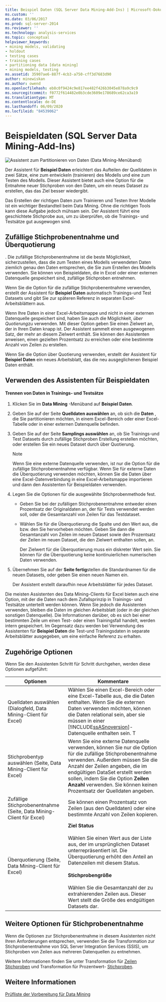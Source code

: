 ```yaml
---
title: Beispiel Daten (SQL Server Data Mining-Add-Ins) | Microsoft-Dokumentation
ms.custom: ''
ms.date: 03/06/2017
ms.prod: sql-server-2014
ms.reviewer: ''
ms.technology: analysis-services
ms.topic: conceptual
helpviewer_keywords:
- mining models, validating
- holdout
- testing cases
- training cases
- partitioning data [data mining]
- mining models, testing
ms.assetid: 35907ae6-887f-4cb3-a750-cff3d7683d90
author: minewiskan
ms.author: owend
ms.openlocfilehash: eb8c0f9424c9e817ee482f426b3045e878a9c9c9
ms.sourcegitcommit: f0772f614482e0b3cde3609e178689ce62ca3a19
ms.translationtype: MT
ms.contentlocale: de-DE
ms.lasthandoff: 06/09/2020
ms.locfileid: "84539062"
---
```

# <a name="sample-data-sql-server-data-mining-add-ins"></a>Beispieldaten (SQL Server Data Mining-Add-Ins)
  ![Assistent zum Partitionieren von Daten (Data Mining-Menüband)](media/dmc-partition.gif "Assistent zum Partitionieren von Daten (Data Mining-Menüband)")  
  
 Der Assistent für **Beispiel Daten** erleichtert das Aufteilen der Quelldaten in zwei Sätze, eine zum entwickeln (trainieren) des Modells und eine zum Testen des Modells. Dieser Assistent bietet auch eine Option für die Entnahme neuer Stichproben von den Daten, um ein neues Dataset zu erstellen, das das Ziel besser wiedergibt.  
  
 Das Erstellen der richtigen Daten zum Trainieren und Testen Ihrer Modelle ist ein wichtiger Bestandteil beim Data Mining. Ohne die richtigen Tools kann diese Aufgabe jedoch mühsam sein. Der Assistent führt eine geschichtete Stichprobe aus, um zu überprüfen, ob die Trainings- und Testsätze gut ausgewogen sind.  
  
## <a name="random-sampling-and-oversampling"></a>Zufällige Stichprobenentnahme und Überquotierung  
 . Die zufällige Stichprobenentnahme ist die beste Möglichkeit, sicherzustellen, dass die zum Testen eines Modells verwendeten Daten ziemlich genau den Daten entsprechen, die Sie zum Erstellen des Modells verwenden. Sie können von Beispieldaten, die in Excel oder einer externen Datenquelle gespeichert sind, zufällige Stichproben entnehmen.  
  
 Wenn Sie die Option für die zufällige Stichprobenentnahme verwenden, erstellt der Assistent für **Beispiel Daten** automatisch Trainings-und Test Datasets und gibt Sie zur späteren Referenz in separaten Excel-Arbeitsblättern aus.  
  
 Wenn Ihre Daten in einer Excel-Arbeitsmappe und nicht in einer externen Datenquelle gespeichert sind, haben Sie auch die Möglichkeit, *über Quotierung*zu verwenden. Mit dieser Option geben Sie einen Zielwert an, der in Ihren Daten knapp ist. Der Assistent sammelt einen ausgewogenen Satz, der mehr an diesem Zielwert enthält. Sie können den Assistenten anweisen, einen gezielten Prozentsatz zu erreichen oder eine bestimmte Anzahl von Zeilen zu erstellen.  
  
 Wenn Sie die Option über Quotierung verwenden, erstellt der Assistent für **Beispiel Daten** ein neues Arbeitsblatt, das die neu ausgeglichenen Beispiel Daten enthält.  
  
## <a name="using-the-sample-data-wizard"></a>Verwenden des Assistenten für Beispieldaten  
  
#### <a name="to-separate-data-into-training-and-testing-sets"></a>Trennen von Daten in Trainings- und Testsätze  
  
1.  Klicken Sie im **Data Mining** -Menüband auf **Beispiel Daten**.  
  
2.  Geben Sie auf der Seite **Quelldaten auswählen** an, ob sich die **Daten** , die Sie partitionieren möchten, in einem Excel-Bereich oder einer Excel-Tabelle oder in einer externen Datenquelle befinden.  
  
3.  Geben Sie auf der Seite **Samplings auswählen** an, ob Sie Trainings-und Test Datasets durch zufällige Stichproben Erstellung erstellen möchten, oder erstellen Sie ein neues Dataset durch über Quotierung.  
  
    > [!NOTE]  
    >  Wenn Sie eine externe Datenquelle verwenden, ist nur die Option für die zufällige Stichprobenentnahme verfügbar. Wenn Sie für externe Daten die Überquotierung verwenden möchten, können Sie die Daten über eine Excel-Datenverbindung in eine Excel-Arbeitsmappe importieren und dann den Assistenten für Beispieldaten verwenden.  
  
4.  Legen Sie die Optionen für die ausgewählte Stichprobenmethode fest.  
  
    -   Geben Sie bei der zufälligen Stichprobenentnahme entweder einen Prozentsatz der Originaldaten an, der für Tests verwendet werden soll, oder die Gesamtanzahl von Zeilen für das Testdataset.  
  
    -   Wählen Sie für die Überquotierung die Spalte und den Wert aus, die bzw. den Sie hervorheben möchten. Geben Sie dann die Gesamtanzahl von Zeilen im neuen Dataset sowie den Prozentsatz der Zeilen im neuen Dataset, die den Zielwert enthalten sollen, an.  
  
         Der Zielwert für die Überquotierung muss ein diskreter Wert sein. Sie können für die Überquotierung keine kontinuierlichen numerischen Daten verwenden.  
  
5.  Übernehmen Sie auf der **Seite fertig**stellen die Standardnamen für die neuen Datasets, oder geben Sie einen neuen Namen ein.  
  
     Der Assistent erstellt daraufhin neue Arbeitsblätter für jedes Dataset.  
  
 Die meisten Assistenten des Data Mining-Clients für Excel bieten auch eine Option, mit der die Daten nach dem Zufallsprinzip in Trainings- und Testsätze unterteilt werden können. Wenn Sie jedoch die Assistenten verwenden, bleiben die Daten im gleichen Arbeitsblatt (oder in der gleichen sonstigen Datenquelle). Die Informationen darüber, ob es sich bei einer bestimmten Zeile um einen Test- oder einen Trainingsfall handelt, werden intern gespeichert. Im Gegensatz dazu werden bei Verwendung des Assistenten für **Beispiel Daten** die Test-und Trainingsdaten in separate Arbeitsblätter ausgegeben, um eine einfache Referenz zu erhalten.  
  
## <a name="related-options"></a>Zugehörige Optionen  
 Wenn Sie den Assistenten Schritt für Schritt durchgehen, werden diese Optionen aufgeführt:  
  
|Optionen|Kommentare|  
|-------------|--------------|  
|Quelldaten auswählen (Dialogfeld, Data Mining-Client für Excel)|Wählen Sie einen Excel-Bereich oder eine Excel-Tabelle aus, die die Daten enthalten. Wenn Sie die externen Daten verwenden möchten, können die Daten relational sein, aber sie müssen in einer [!INCLUDE[ssASnoversion](../includes/ssasnoversion-md.md)]-Datenquelle enthalten sein. T|  
|Stichprobentyp auswählen (Seite, Data Mining-Client für Excel)|Wenn Sie eine externe Datenquelle verwenden, können Sie nur die Option für die zufällige Stichprobenentnahme verwenden. Außerdem müssen Sie die Anzahl der Zeilen angeben, die im endgültigen DataSet erstellt werden sollen, indem Sie die Option **Zeilen Anzahl** verwenden. Sie können keinen Prozentsatz der Quelldaten angeben.|  
|Zufällige Stichprobenentnahme (Seite, Data Mining-Client für Excel)|Sie können einen Prozentsatz von Zeilen (aus den Quelldaten) oder eine bestimmte Anzahl von Zeilen kopieren.|  
|Überquotierung (Seite, Data Mining-Client für Excel)|**Ziel Status**<br /><br /> Wählen Sie einen Wert aus der Liste aus, der im ursprünglichen Dataset unterrepräsentiert ist. Die Überquotierung erhöht den Anteil an Datenzeilen mit diesem Status.<br /><br /> **Stichprobengröße**<br /><br /> Wählen Sie die Gesamtanzahl der zu extrahierenden Zeilen aus. Dieser Wert stellt die Größe des endgültigen Datasets dar.|  
  
## <a name="other-sampling-options"></a>Weitere Optionen für Stichprobenentnahme  
 Wenn die Optionen zur Stichprobenentnahme in diesem Assistenten nicht Ihren Anforderungen entsprechen, verwenden Sie die Transformation zur Stichprobenentnahme von SQL Server Integration Services (SSIS), um Stichproben von Zeilen aus mehreren Datenquellen zu entnehmen.  
  
 Weitere Informationen finden Sie unter Transformation für [Zeilen Stichproben](../integration-services/data-flow/transformations/row-sampling-transformation.md) und Transformation für Prozentwert- [Stichproben](../integration-services/data-flow/transformations/percentage-sampling-transformation.md).  
  
## <a name="see-also"></a>Weitere Informationen  
 [Prüfliste der Vorbereitung für Data Mining](checklist-of-preparation-for-data-mining.md)  
  
  
